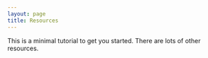 ```yaml
---
layout: page
title: Resources
---
```


This is a minimal tutorial to get you started. There are lots of
other resources.
